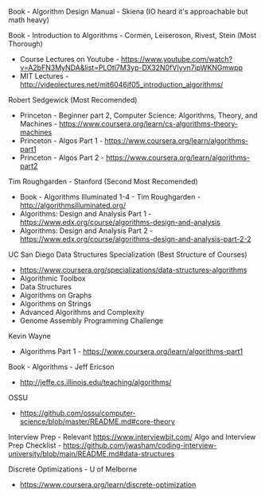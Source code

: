 
Book - Algorithm Design Manual - Skiena (IO heard it's approachable but math heavy)

Book - Introduction to Algorithms - Cormen, Leiseroson, Rivest, Stein (Most Thorough)
- Course Lectures on Youtube - https://www.youtube.com/watch?v=A2bFN3MyNDA&list=PLOtl7M3yp-DX32N0fVIyvn7ipWKNGmwpp
- MIT Lectures - http://videolectures.net/mit6046jf05_introduction_algorithms/

Robert Sedgewick (Most Recomended)
- Princeton - Beginner part 2, Computer Science: Algorithms, Theory, and Machines - https://www.coursera.org/learn/cs-algorithms-theory-machines
- Princeton - Algos Part 1 - https://www.coursera.org/learn/algorithms-part1
- Princeton - Algos Part 2 - https://www.coursera.org/learn/algorithms-part2

Tim Roughgarden - Stanford (Second Most Recomended)
- Book - Algorithms Illuminated 1-4 - Tim Roughgarden - http://algorithmsilluminated.org/
- Algorithms: Design and Analysis Part 1 - https://www.edx.org/course/algorithms-design-and-analysis
- Algorithms: Design and Analysis Part 2 - https://www.edx.org/course/algorithms-design-and-analysis-part-2-2

UC San Diego Data Structures Specialization (Best Structure of Courses)
- https://www.coursera.org/specializations/data-structures-algorithms
- Algorithmic Toolbox
- Data Structures
- Algorithms on Graphs
- Algorithms on Strings
- Advanced Algorithms and Complexity
- Genome Assembly Programming Challenge

Kevin Wayne
- Algorithms Part 1 - https://www.coursera.org/learn/algorithms-part1

Book - Algorithms - Jeff Ericson 
- http://jeffe.cs.illinois.edu/teaching/algorithms/

OSSU
- https://github.com/ossu/computer-science/blob/master/README.md#core-theory

Interview Prep - Relevant
https://www.interviewbit.com/
Algo and Interview Prep Checklist - https://github.com/jwasham/coding-interview-university/blob/main/README.md#data-structures


Discrete Optimizations - U of Melborne
- https://www.coursera.org/learn/discrete-optimization